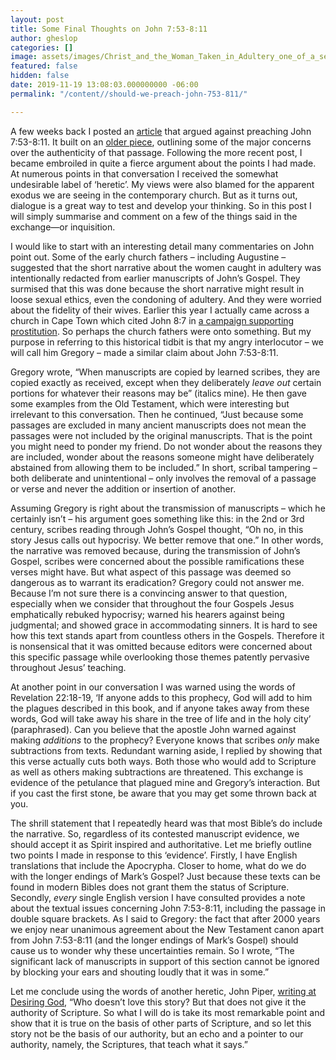 ```yaml
---
layout: post
title: Some Final Thoughts on John 7:53-8:11
author: gheslop
categories: []
image: assets/images/Christ_and_the_Woman_Taken_in_Adultery_one_of_a_set_of_12_scenes_from_The_Life_of_Christ_MET_DP278246.jpg
featured: false
hidden: false
date: 2019-11-19 13:08:03.000000000 -06:00
permalink: "/content//should-we-preach-john-753-811/"

---
```

A few weeks back I posted an [article](http://www.rekindle.co.za/content/should-we-preach-john-753-811/) that argued against preaching John 7:53-8:11. It built on an [older piece](http://www.rekindle.co.za/content/should-john-753-811-be-in-our-bibles/), outlining some of the major concerns over the authenticity of that passage. Following the more recent post, I became embroiled in quite a fierce argument about the points I had made. At numerous points in that conversation I received the somewhat undesirable label of ‘heretic’. My views were also blamed for the apparent exodus we are seeing in the contemporary church. But as it turns out, dialogue is a great way to test and develop your thinking. So in this post I will simply summarise and comment on a few of the things said in the exchange—or inquisition.

I would like to start with an interesting detail many commentaries on John point out. Some of the early church fathers – including Augustine – suggested that the short narrative about the women caught in adultery was intentionally redacted from earlier manuscripts of John’s Gospel. They surmised that this was done because the short narrative might result in loose sexual ethics, even the condoning of adultery. And they were worried about the fidelity of their wives. Earlier this year I actually came across a church in Cape Town which cited John 8:7 in [a campaign supporting prostitution](http://www.rekindle.co.za/content/doodle-did-jesus-decriminalise-sex-work/). So perhaps the church fathers were onto something. But my purpose in referring to this historical tidbit is that my angry interlocutor – we will call him Gregory – made a similar claim about John 7:53-8:11.

Gregory wrote, “When manuscripts are copied by learned scribes, they are copied exactly as received, except when they deliberately _leave out_ certain portions for whatever their reasons may be” (italics mine). He then gave some examples from the Old Testament, which were interesting but irrelevant to this conversation. Then he continued, “Just because some passages are excluded in many ancient manuscripts does not mean the passages were not included by the original manuscripts. That is the point you might need to ponder my friend. Do not wonder about the reasons they are included, wonder about the reasons someone might have deliberately abstained from allowing them to be included.” In short, scribal tampering – both deliberate and unintentional – only involves the removal of a passage or verse and never the addition or insertion of another.

Assuming Gregory is right about the transmission of manuscripts – which he certainly isn’t – his argument goes something like this: in the 2nd or 3rd century, scribes reading through John’s Gospel thought, “Oh no, in this story Jesus calls out hypocrisy. We better remove that one.” In other words, the narrative was removed because, during the transmission of John’s Gospel, scribes were concerned about the possible ramifications these verses might have. But what aspect of this passage was deemed so dangerous as to warrant its eradication? Gregory could not answer me. Because I’m not sure there is a convincing answer to that question, especially when we consider that throughout the four Gospels Jesus emphatically rebuked hypocrisy; warned his hearers against being judgmental; and showed grace in accommodating sinners. It is hard to see how this text stands apart from countless others in the Gospels. Therefore it is nonsensical that it was omitted because editors were concerned about this specific passage while overlooking those themes patently pervasive throughout Jesus’ teaching.

At another point in our conversation I was warned using the words of Revelation 22:18-19, ‘If anyone adds to this prophecy, God will add to him the plagues described in this book, and if anyone takes away from these words, God will take away his share in the tree of life and in the holy city’ (paraphrased). Can you believe that the apostle John warned against making _additions_ to the prophecy? Everyone knows that scribes _only_ make subtractions from texts. Redundant warning aside, I replied by showing that this verse actually cuts both ways. Both those who would add to Scripture as well as others making subtractions are threatened. This exchange is evidence of the petulance that plagued mine and Gregory’s interaction. But if you cast the first stone, be aware that you may get some thrown back at you.

The shrill statement that I repeatedly heard was that most Bible’s do include the narrative. So, regardless of its contested manuscript evidence, we should accept it as Spirit inspired and authoritative. Let me briefly outline two points I made in response to this ‘evidence’. Firstly, I have English translations that include the Apocrypha. Closer to home, what do we do with the longer endings of Mark’s Gospel? Just because these texts can be found in modern Bibles does not grant them the status of Scripture. Secondly, _every_ single English version I have consulted provides a note about the textual issues concerning John 7:53-8:11, including the passage in double square brackets. As I said to Gregory: the fact that after 2000 years we enjoy near unanimous agreement about the New Testament canon apart from John 7:53-8:11 (and the longer endings of Mark’s Gospel) should cause us to wonder why these uncertainties remain. So I wrote, “The significant lack of manuscripts in support of this section cannot be ignored by blocking your ears and shouting loudly that it was in some.”

Let me conclude using the words of another heretic, John Piper, [writing at Desiring God](https://www.desiringgod.org/messages/neither-do-i-condemn-you--3), “Who doesn’t love this story? But that does not give it the authority of Scripture. So what I will do is take its most remarkable point and show that it is true on the basis of other parts of Scripture, and so let this story not be the basis of our authority, but an echo and a pointer to our authority, namely, the Scriptures, that teach what it says.”
